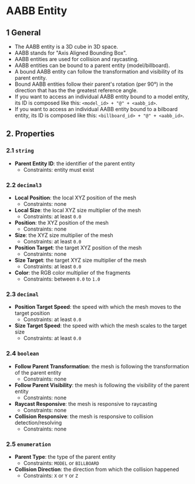 # AABB Entity

## 1 General

- The AABB entity is a 3D cube in 3D space.
- AABB stands for "Axis Aligned Bounding Box".
- AABB entities are used for collision and raycasting.
- AABB entities can be bound to a parent entity (model/billboard).
- A bound AABB entity can follow the transformation and visibility of its parent entity.
- Bound AABB entities follow their parent's rotation (per 90&deg;) in the direction that has the the greatest reference angle.
- If you want to access an individual AABB entity bound to a model entity, its ID is composed like this: `<model_id> + "@" + <aabb_id>`.
- If you want to access an individual AABB entity bound to a bilboard entity, its ID is composed like this: `<billboard_id> + "@" + <aabb_id>`.

## 2. Properties

### 2.1 `string`

- **Parent Entity ID**: the identifier of the parent entity
  - Constraints: entity must exist

### 2.2 `decimal3`

- **Local Position**: the local XYZ position of the mesh
  - Constraints: none
- **Local Size**: the local XYZ size multiplier of the mesh
  - Constraints: at least `0.0`
- **Position**: the XYZ position of the mesh
  - Constraints: none
- **Size**: the XYZ size multiplier of the mesh
  - Constraints: at least `0.0`
- **Position Target**: the target XYZ position of the mesh
  - Constraints: none
- **Size Target**: the target XYZ size multiplier of the mesh
  - Constraints: at least `0.0`
- **Color**: the RGB color multiplier of the fragments
  - Constraints: between `0.0` to `1.0`

### 2.3 `decimal`

- **Position Target Speed**: the speed with which the mesh moves to the target position
  - Constraints: at least `0.0`
- **Size Target Speed**: the speed with which the mesh scales to the target size
  - Constraints: at least `0.0`

### 2.4 `boolean`

- **Follow Parent Transformation**: the mesh is following the transformation of the parent entity
  - Constraints: none
- **Follow Parent Visibility**: the mesh is following the visibility of the parent entity
  - Constraints: none
- **Raycast Responsive**: the mesh is responsive to raycasting
  - Constraints: none
- **Collision Responsive**: the mesh is responsive to collision detection/resolving
  - Constraints: none

### 2.5 `enumeration`

- **Parent Type**: the type of the parent entity
  - Constraints: `MODEL` or `BILLBOARD`
- **Collision Direction**: the direction from which the collision happened
  - Constraints: `X` or `Y` or `Z`
